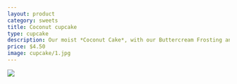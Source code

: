 ```yaml
---
layout: product
category: sweets
title: Coconut cupcake
type: cupcake
description: Our moist *Coconut Cake*, with our Buttercream Frosting and piled high with Shredded Coconut.
price: $4.50
image: cupcake/1.jpg
---
```


![]({{site.baseurl}}/images/cupcake/1.jpg)


